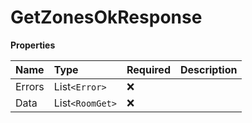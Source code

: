 # GetZonesOkResponse

**Properties**

| Name   | Type            | Required | Description |
| :----- | :-------------- | :------- | :---------- |
| Errors | List`<Error>`   | ❌       |             |
| Data   | List`<RoomGet>` | ❌       |             |

<!-- This file was generated by liblab | https://liblab.com/ -->
